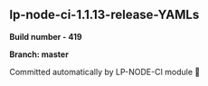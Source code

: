 ## lp-node-ci-1.1.13-release-YAMLs

**Build number - 419**

**Branch: master**

 Committed automatically by LP-NODE-CI module :rocket: